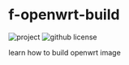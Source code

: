 # f-openwrt-build

![project](https://img.shields.io/badge/openwrt-f%20build-blue.svg?style=flat-square) ![github license](https://img.shields.io/github/license/:fenghshia/:f-openwrt-build)

learn how to build openwrt image
